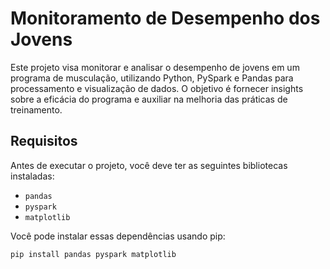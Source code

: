 # Monitoramento de Desempenho dos Jovens

Este projeto visa monitorar e analisar o desempenho de jovens em um programa de musculação, utilizando Python, PySpark e Pandas para processamento e visualização de dados. O objetivo é fornecer insights sobre a eficácia do programa e auxiliar na melhoria das práticas de treinamento.

## Requisitos

Antes de executar o projeto, você deve ter as seguintes bibliotecas instaladas:

- `pandas`
- `pyspark`
- `matplotlib`

Você pode instalar essas dependências usando pip:

```bash
pip install pandas pyspark matplotlib

